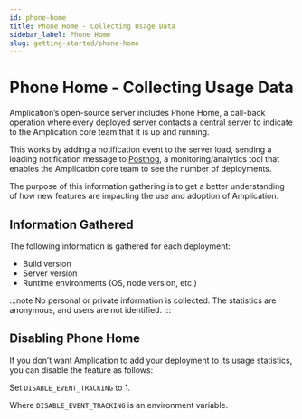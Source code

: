 ```yaml
---
id: phone-home
title: Phone Home - Collecting Usage Data
sidebar_label: Phone Home 
slug: getting-started/phone-home
---
```


# Phone Home - Collecting Usage Data

Amplication’s open-source server includes Phone Home, a call-back operation where every deployed server contacts a central server to indicate to the Amplication core team that it is up and running.

This works by adding a notification event to the server load, sending a loading notification message to [Posthog](https://posthog.com/), a monitoring/analytics tool that enables the Amplication core team to see the number of deployments.

The purpose of this information gathering is to get a better understanding of how new features are impacting the use and adoption of Amplication. 

## Information Gathered

The following information is gathered for each deployment:

- Build version
- Server version
- Runtime environments (OS, node version, etc.)


:::note
No personal or private information is collected. The statistics are anonymous, and users are not identified.
:::


## Disabling Phone Home

If you don’t want Amplication to add your deployment to its usage statistics, you can disable the feature as follows: 

Set `DISABLE_EVENT_TRACKING` to 1. 

Where `DISABLE_EVENT_TRACKING`  is an environment variable.
